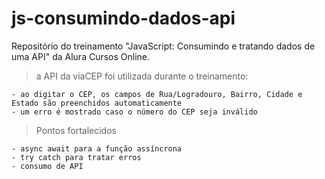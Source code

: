 # js-consumindo-dados-api
Repositório do treinamento "JavaScript: Consumindo e tratando dados de uma API" da Alura Cursos Online.

> a API da viaCEP foi utilizada durante o treinamento:

    - ao digitar o CEP, os campos de Rua/Logradouro, Bairro, Cidade e Estado são preenchidos automaticamente
    - um erro é mostrado caso o número do CEP seja inválido

> Pontos fortalecidos

    - async await para a função assíncrona
    - try catch para tratar erros
    - consumo de API
